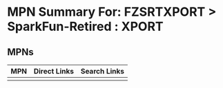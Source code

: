 



# MPN Summary For: FZSRTXPORT > SparkFun-Retired : XPORT

## MPNs
  

|MPN|Direct Links|Search Links|
| :--- | :--- | :--- |
||||

